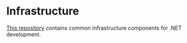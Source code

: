 # Infrastructure

<!--
general
TODO: ci flow
TODO: ruby, chef lint, warns
TODO: idempotence everywhere

windows
TODO: windows file from cookbook (static and template)
TODO: package from iso (mount / umount)
TODO: generic shell with logs, output, elevated or not
TODO: official windows cookbook usage
TODO: dism no restart / choco with dism

octopus
TODO: clean up / unregister
TODO: server / tentacle all options / modes

dotnet
TODO: cookbook for frameworks (include core)
TODO: ngen
-->

[This repository][Infrastructure] contains common infrastructure components for .NET development.

[Infrastructure]: https://github.com/gusztavvargadr/infrastructure
